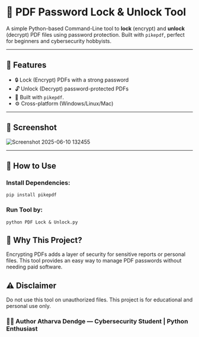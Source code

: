 # 🔐 PDF Password Lock & Unlock Tool

A simple Python-based Command-Line tool to **lock** (encrypt) and **unlock** (decrypt) PDF files using password protection. Built with `pikepdf`, perfect for beginners and cybersecurity hobbyists.

---

## 🧰 Features

- 🔒 Lock (Encrypt) PDFs with a strong password  
- 🔓 Unlock (Decrypt) password-protected PDFs    
- 🐍 Built with `pikepdf`.  
- ⚙️ Cross-platform (Windows/Linux/Mac)

---

## 📸 Screenshot

![Screenshot 2025-06-10 132455](https://github.com/user-attachments/assets/8e6bef8f-32fa-4564-8ed8-a852ec9cf30b)

---

## 🚀 How to Use

### Install Dependencies:

```In PowerShell 
pip install pikepdf
```

### Run Tool by:

```
python PDF Lock & Unlock.py
```

## 🧠 Why This Project?

Encrypting PDFs adds a layer of security for sensitive reports or personal files. This tool provides an easy way to manage PDF passwords without needing paid software.


## ⚠️ Disclaimer
Do not use this tool on unauthorized files. This project is for educational and personal use only.


### 👨‍💻 Author Atharva Dendge — Cybersecurity Student | Python Enthusiast
